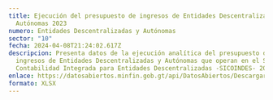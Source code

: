 ```yaml
---
title: Ejecución del presupuesto de ingresos de Entidades Descentralizadas y
  Autónomas 2023
numero: Entidades Descentralizadas y Autónomas
sector: "10"
fecha: 2024-04-08T21:24:02.617Z
descripcion: Presenta datos de la ejecución analítica del presupuesto de
  ingresos de Entidades Descentralizadas y Autónomas que operan en el Sistema de
  Contabilidad Integrada para Entidades Descentralizadas -SICOINDES- 2023.
enlace: https://datosabiertos.minfin.gob.gt/api/DatosAbiertos/Descargar/ejecucion-presupuestaria-2023/e3f0ec71-3bf6-486a-882d-a16973012f24.xlsx
formato: XLSX
---
```

